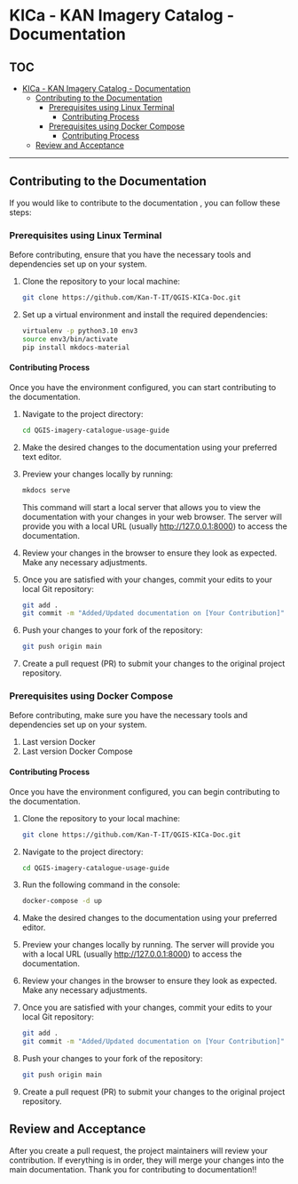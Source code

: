 # KICa - KAN Imagery Catalog - Documentation

## TOC

- [KICa - KAN Imagery Catalog - Documentation](#kica---kan-imagery-catalog---documentation)
   * [Contributing to the Documentation](#contributing-to-the-documentation)
      + [Prerequisites using Linux Terminal](#prerequisites-using-linux-terminal)
         - [Contributing Process](#contributing-process)
      + [Prerequisites using Docker Compose](#prerequisites-using-docker-compose)
         - [Contributing Process](#contributing-process-1)
   * [Review and Acceptance](#review-and-acceptance)

----------

## Contributing to the Documentation

If you would like to contribute to the documentation , you can follow these steps:

### Prerequisites using Linux Terminal

Before contributing, ensure that you have the necessary tools and dependencies set up on your system.

1. Clone the repository to your local machine:

   ```bash
   git clone https://github.com/Kan-T-IT/QGIS-KICa-Doc.git
   ```

2. Set up a virtual environment and install the required dependencies:

   ```bash
   virtualenv -p python3.10 env3
   source env3/bin/activate
   pip install mkdocs-material
   ```

#### Contributing Process

Once you have the environment configured, you can start contributing to the documentation.

1. Navigate to the project directory:

   ```bash
   cd QGIS-imagery-catalogue-usage-guide
   ```

2. Make the desired changes to the documentation using your preferred text editor.

3. Preview your changes locally by running:

   ```bash
   mkdocs serve
   ```

   This command will start a local server that allows you to view the documentation with your changes in your web browser. The server will provide you with a local URL (usually http://127.0.0.1:8000) to access the documentation.

4. Review your changes in the browser to ensure they look as expected. Make any necessary adjustments.

5. Once you are satisfied with your changes, commit your edits to your local Git repository:

   ```bash
   git add .
   git commit -m "Added/Updated documentation on [Your Contribution]"
   ```

6. Push your changes to your fork of the repository:

   ```bash
   git push origin main
   ```

7. Create a pull request (PR) to submit your changes to the original project repository.




### Prerequisites using Docker Compose

Before contributing, make sure you have the necessary tools and dependencies set up on your system.

1. Last version Docker 
2. Last version Docker Compose


#### Contributing Process

Once you have the environment configured, you can begin contributing to the documentation.


1. Clone the repository to your local machine:

   ```bash
   git clone https://github.com/Kan-T-IT/QGIS-KICa-Doc.git
   ```

2. Navigate to the project directory:

   ```bash
   cd QGIS-imagery-catalogue-usage-guide
   ```

3. Run the following command in the console:

   ```bash
   docker-compose -d up
   ```

4. Make the desired changes to the documentation using your preferred editor.

5. Preview your changes locally by running. The server will provide you with a local URL (usually http://127.0.0.1:8000) to access the documentation.

6. Review your changes in the browser to ensure they look as expected. Make any necessary adjustments.

7. Once you are satisfied with your changes, commit your edits to your local Git repository:

   ```bash
   git add .
   git commit -m "Added/Updated documentation on [Your Contribution]"
   ```

8. Push your changes to your fork of the repository:

   ```bash
   git push origin main
   ```

9. Create a pull request (PR) to submit your changes to the original project repository.


## Review and Acceptance

After you create a pull request, the project maintainers will review your contribution. If everything is in order, they will merge your changes into the main documentation. Thank you for contributing to documentation!!


